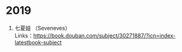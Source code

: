 # 2019
1. 七夏娃 （Seveneves）  
    Links：https://book.douban.com/subject/30271887/?icn=index-latestbook-subject
